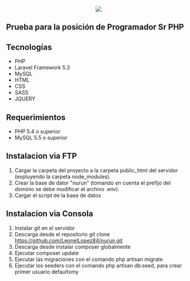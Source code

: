 <p align="center"><img src="http://www.nurun.com/bundles/nurunwebsite/_assets/img/logo-nurun.svg?20150506-1430940009"></p>

## Prueba para la posición de Programador Sr PHP

## Tecnologías 

- PHP
- Laravel Framework 5.3
- MySQL
- HTML
- CSS
- SASS
- JQUERY

## Requerimientos

- PHP 5.4 o superior
- MySQL 5.5 o superior

## Instalacion via FTP

1. Cargar la carpeta del proyecto a la carpeta public_html del servidor (expluyendo la carpeta node_modules).
2. Crear la base de dator "nurun" (tomando en cuenta el prefijo del dominio se debe modificar el archivo .env).
3. Cargar el script de la base de datos

## Instalacion via Consola
1. Instalar git en el servidor
2. Descarga desde el repositorio git clone https://github.com/LeonelLopez84/nurun.git
3. Descarga desde instalar composer globalmente
4. Ejecutar composer update
5. Ejecutar las migraciones con el comando php artisan migrate
6. Ejecutar los seeders con el comando  php artisan db:seed, para crear primer usuario defaultxmy


